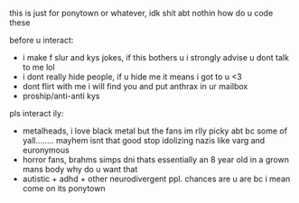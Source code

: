 this is just for ponytown or whatever, idk shit abt nothin how do u code these

before u interact:

- i make f slur and kys jokes, if this bothers u i strongly advise u dont talk to me lol
- i dont really hide people, if u hide me it means i got to u <3
- dont flirt with me i will find you and put anthrax in ur mailbox
- proship/anti-anti kys

pls interact ily:

- metalheads, i love black metal but the fans im rlly picky abt bc some of yall........ mayhem isnt that good stop idolizing nazis like varg and euronymous
- horror fans, brahms simps dni thats essentially an 8 year old in a grown mans body why do u want that
- autistic + adhd + other neurodivergent ppl. chances are u are bc i mean come on its ponytown


<!--
**METALEXPLOSION/METALEXPLOSION** is a ✨ _special_ ✨ repository because its `README.md` (this file) appears on your GitHub profile.

Here are some ideas to get you started:

- 🔭 I’m currently working on ...
- 🌱 I’m currently learning ...
- 👯 I’m looking to collaborate on ...
- 🤔 I’m looking for help with ...
- 💬 Ask me about ...
- 📫 How to reach me: ...
- 😄 Pronouns: ...
- ⚡ Fun fact: ...
-->
